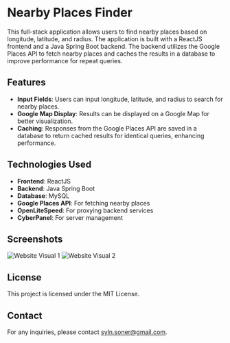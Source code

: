 # Nearby Places Finder

This full-stack application allows users to find nearby places based on longitude, latitude, and radius. The application is built with a ReactJS frontend and a Java Spring Boot backend. The backend utilizes the Google Places API to fetch nearby places and caches the results in a database to improve performance for repeat queries.

## Features

- **Input Fields**: Users can input longitude, latitude, and radius to search for nearby places.
- **Google Map Display**: Results can be displayed on a Google Map for better visualization.
- **Caching**: Responses from the Google Places API are saved in a database to return cached results for identical queries, enhancing performance.

## Technologies Used

- **Frontend**: ReactJS
- **Backend**: Java Spring Boot
- **Database**: MySQL
- **Google Places API**: For fetching nearby places
- **OpenLiteSpeed**: For proxying backend services
- **CyberPanel**: For server management

## Screenshots

![Website Visual 1](https://sonerseylan.com.tr/report/Web_Site.png)
![Website Visual 2](https://sonerseylan.com.tr/report/Web_Site2.png)

## License

This project is licensed under the MIT License.

## Contact

For any inquiries, please contact [syln.soner@gmail.com](mailto:syln.soner@gmail.com).
